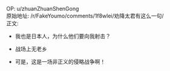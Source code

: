 
OP: u/zhuanZhuanShenGong  
原始地址: /r/FakeYoumo/comments/1f8wlei/劝降太君有这么一句/  
正文:  
- 我也是日本人，为什么他们要向我射击？

- 战场上无老乡 

- 可是，这是一场非正义的侵略战争啊！


